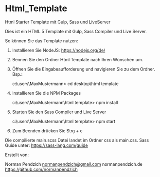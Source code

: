 # Html_Template
Html Starter Template mit Gulp, Sass und LiveServer


Dies ist ein HTML 5 Template mit Gulp, Sass Compiler und Live Server.

So können Sie das Template nutzen:

1. Installieren Sie NodeJS: https://nodejs.org/de/

2. Bennen Sie den Ordner Html Template nach Ihren Wünschen um.

3. Öffnen Sie die Eingabeaufforderung und navigieren Sie zu dem Ordner. Bsp.:

	c:\users\MaxMustermann> cd desktop\html template

4. Installieren Sie die NPM Packages

	c:\users\MaxMustermann\html template> npm install

5. Starten Sie den Sass Compiler und Live Server

	c:\users\MaxMustermann\html template> npm start

6. Zum Beenden drücken Sie Strg + c

Die compilierte main.scss Datei landet im Ordner css als main.css. 
Sass Guide unter: https://sass-lang.com/guide

Erstellt von:
 
Norman Pendzich
normanpendzich@gmail.com
normanpendzich.de
https://github.com/normanpendzich 

